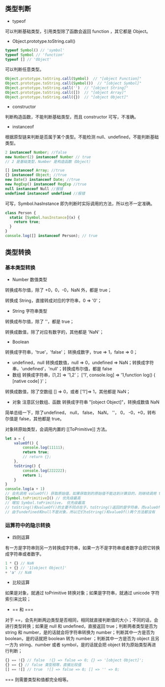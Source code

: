 ## 类型判断
* typeof

可以判断基础类型，引用类型除了函数会返回 function ，其它都是 Object。

* Object.prototype.toString.call()
``` javascript
typeof Symbol() // 'symbol'
typeof Symbol // 'function'
typeof [] // 'Object'
```
可以判断任意类型。
``` javascript
Object.prototype.toString.call(Symbol)  // "[object Function]"
Object.prototype.toString.call(Symbol())  // "[object Symbol]"
Object.prototype.toString.call('')  // "[object String]"
Object.prototype.toString.call([])  // "[object Array]"
Object.prototype.toString.call({})  // "[object Object]"
```
* constructor

判断构造函数，不能判断基础类型，而且 constructor 可写，不准确。
* instanceof

根据原型链来判断是否属于某个类型。不能检测 null、undefined，不能判断基础类型。
``` javascript
2 instanceof Number; //false
new Number(2) instanceof Number // true
// 2 是基础类型，Number 是构造函数（Object）

[] instanceof Array; //true
{} instanceof Object; //true
new Date() instanceof Date; //true
new RegExp() instanceof RegExp //true
null instanceof Null //报错
undefined instanceof undefined //报错
```
可写，Symbol.hasInstance 即为判断时实际调用的方法，所以也不一定准确。
``` javascript
class Person {
  static [Symbol.hasInstance](x) {
    return true;
  }
}
console.log([] instanceof Person); // true
```
## 类型转换
### 基本类型转换
* Number 数值类型

转换成布尔值，除了 +0，0，-0，NaN 外，都是 true；

转换成 String，直接转成对应的字符串，0 => '0'；
* String 字符串类型

转换成布尔值，除了 ''，都是 true；

转换成数值，除了对应有数字的，其他都是 'NaN'；
* Boolean

转换成字符串，'true'，'false'；
转换成数字，true => 1，false => 0；
* undefined，null
转换成数值，null => 0，undefined => NaN；转换成字符串，'undefined'，'null'；转换成布尔值，都是 false
* 数组
转换成字符串，[1,2] => '1,2'； ['1', console.log] => '1,function log() { [native code] }'；

转换成数值，除了空数组 [] => 0，或者 ['1']=> 1，其他都是 NaN；
* 对象 注意区分数组、函数
转换成字符串 "[object Object]"，转换成数值 NaN

简单总结一下，除了undefined， null， false， NaN， ''， 0， -0，+0，转布尔值是 false，其他都是 true。
    
对象转原始类型，会调用内置的 [[ToPrimitive]] 方法。
``` javascript
let a = {
    valueOf() {
        console.log(11111);
        return true;
        // return {};
    },
    toString() {
        console.log(222222);
        return 1;
    }
}
console.log(a + 1)
// 会先调用 valueOf() 获取原始值，如果获取到的原始值不能达到计算目的，则继续调用 toString()
[Symbol.toPrimitive]() // 优先级最高
// 增加 Symbol.toPrimitive， 优先级最高
// toString()和valueOf()的主要不同点在于，toString()返回的是字符串，而valueOf()返回的是原对象
// 由于undefined和null不是对象，所以它们toString()和valueOf()两个方法都没有
```
### 运算符中的隐示转换
* 四则运算

有一方是字符串则另一方转换成字符串，如果一方不是字符串或者数字会把它转换成字符串或者数字。
``` javascript
1 * {} // NaN
1 + {} // '1[object Object]'
+ 'a' // NaN
```
* 比较运算

如果是对象，就通过 toPrimitive 转换对象；如果是字符串，就通过 unicode 字符索引来比较；

* == 和 ===

对于 ==，会先判断两边类型是否相同，相同就直接判断值的大小；不同的话，会进行类型转换；如果是 null 和 undefined，直接返回 true；判断两者类型是否为 string 和 number，是的话就会将字符串转换为 number；判断其中一方是否为 boolean，是的话就把 boolean 转为 number ；判断其中一方是否为 object 且另一方为 string、number 或者 symbol，是的话就会把 object 转为原始类型再进行判断；
``` javascript
{} == !{} // false  !{} => false => 0; {} => '[object Object]';
{} == {} // false 类型相等，直接比较值
[] == ![] // true  ![] => false => 0; [] => '' => 0; 
```
=== 则需要类型和值都完全相等。